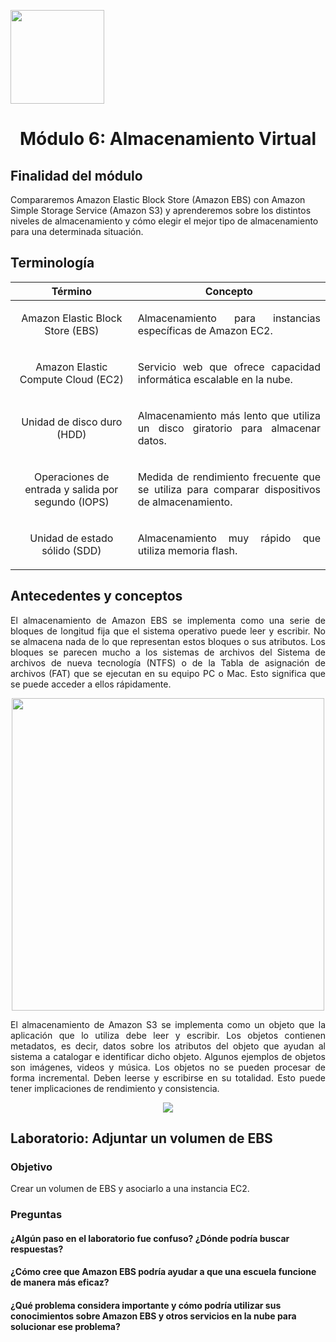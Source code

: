 <p align="left">
  <img src="https://semanadelcannabis.cayetano.edu.pe/assets/img/logo-upch.png" width="150">
  <h1 align="center">Módulo 6: Almacenamiento Virtual</h1>
</p>

## Finalidad del módulo
Compararemos Amazon Elastic Block Store (Amazon EBS) con Amazon Simple Storage Service (Amazon S3) y aprenderemos sobre los distintos niveles de almacenamiento y cómo elegir el mejor tipo de almacenamiento para una determinada situación.

## Terminología
| Término  | Concepto  |
| :------------: | :------------: |
| Amazon Elastic Block Store (EBS)  | <p align="justify">Almacenamiento para instancias específicas de Amazon EC2.</p>  |
| Amazon Elastic Compute Cloud (EC2)  | <p align="justify">Servicio web que ofrece capacidad informática escalable en la nube.</p>  |
| Unidad de disco duro (HDD)  |  <p align="justify">Almacenamiento más lento que utiliza un disco giratorio para almacenar datos.</p> |
| Operaciones de entrada y salida por segundo (IOPS)  |  <p align="justify">Medida de rendimiento frecuente que se utiliza para comparar dispositivos de almacenamiento.</p> |
| Unidad de estado sólido (SDD)  | <p align="justify">Almacenamiento muy rápido que utiliza memoria flash.</p>  |

## Antecedentes y conceptos
<p align="justify">
El almacenamiento de Amazon EBS se implementa como una serie de bloques de longitud fija que el sistema operativo puede leer y escribir. No se almacena nada de lo que representan estos bloques o sus atributos. Los bloques se parecen mucho a los sistemas de archivos del Sistema de archivos de nueva tecnología (NTFS) o de la Tabla de asignación de archivos (FAT) que se ejecutan en su equipo PC o Mac. Esto significa que se puede acceder a ellos rápidamente.</p>

<p align= "center">
  <img src="https://github.com/EdwinJaraOFC/CDRPersonal/assets/150296803/2abdbb12-c270-42c6-8a39-2f590bd3903d" width="500">
</p>

<p align="justify">
El almacenamiento de Amazon S3 se implementa como un objeto que la aplicación que lo utiliza debe leer y escribir. Los objetos contienen metadatos, es decir, datos sobre los atributos del objeto que ayudan al sistema a catalogar e identificar dicho objeto. Algunos ejemplos de objetos son imágenes, videos y música. Los objetos no se pueden procesar de forma incremental. Deben leerse y escribirse en su totalidad. Esto puede tener implicaciones de rendimiento y consistencia.</p>
<p align= "center">
  <img src="https://github.com/EdwinJaraOFC/CDRPersonal/assets/150296803/e599b144-8cf2-4d7b-94ea-7de609978021">
</p>

## Laboratorio: Adjuntar un volumen de EBS
### Objetivo
Crear un volumen de EBS y asociarlo a una instancia EC2.

### Preguntas
#### ¿Algún paso en el laboratorio fue confuso? ¿Dónde podría buscar respuestas?
#### ¿Cómo cree que Amazon EBS podría ayudar a que una escuela funcione de manera más eficaz?
#### ¿Qué problema considera importante y cómo podría utilizar sus conocimientos sobre Amazon EBS y otros servicios en la nube para solucionar ese problema?
